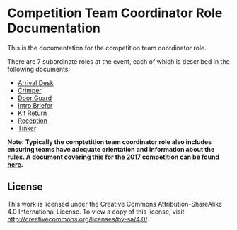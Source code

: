 # Competition Team Coordinator Role Documentation

This is the documentation for the competition team coordinator role.

There are 7 subordinate roles at the event, each of which is described
in the following documents:

 * [Arrival Desk](./arrival-desk.md)
 * [Crimper](./crimper.md)
 * [Door Guard](./door-guard.md)
 * [Intro Briefer](./intro-briefer.md)
 * [Kit Return](./kit-return.md)
 * [Reception](./reception.md)
 * [Tinker](./tinker.md)

**Note: Typically the comptetition team coordinator role also includes ensuring teams have adequate orientation and information about the rules. A document covering this for the 2017 competition can be found [here](./orientationAndPitRules.md).**

## License

This work is licensed under the Creative Commons
Attribution-ShareAlike 4.0 International License. To view a copy of
this license, visit http://creativecommons.org/licenses/by-sa/4.0/.
